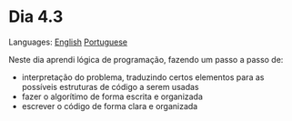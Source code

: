 # Dia 4.3

Languages: [English](https://github.com/mayusatori/trybe-exercises/blob/main/exercises/B4/4.3/README.en.md#day-43) [Portuguese](https://github.com/mayusatori/trybe-exercises/tree/main/exercises/B4/4.3#dia-43)

Neste dia aprendi lógica de programação, fazendo um passo a passo de:

- interpretação do problema, traduzindo certos elementos para as possíveis estruturas de código a serem usadas
- fazer o algorítimo de forma escrita e organizada
- escrever o código de forma clara e organizada 
